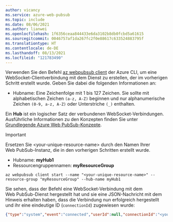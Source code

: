 ```yaml
---
author: vicancy
ms.service: azure-web-pubsub
ms.topic: include
ms.date: 08/06/2021
ms.author: lianwei
ms.openlocfilehash: 1f6356ceaa844433e6da3102b8db0fcbd5a61615
ms.sourcegitcommit: 0046757af1da267fc2f0e88617c633524883795f
ms.translationtype: HT
ms.contentlocale: de-DE
ms.lasthandoff: 08/13/2021
ms.locfileid: "121783490"
---
```

Verwenden Sie den Befehl [az webpubsub client](/cli/azure/webpubsub/client) der Azure CLI, um eine WebSocket-Clientverbindung mit dem Dienst zu erstellen, der im vorherigen Schritt erstellt wurde. Geben Sie dabei die folgenden Informationen an:

- Hubname: Eine Zeichenfolge mit 1 bis 127 Zeichen. Sie sollte mit alphabetischen Zeichen `(a-z, A-Z)` beginnen und nur alphanumerische Zeichen `(0-9, a-z, A-Z)` oder Unterstriche `(_)` enthalten.

Ein **Hub** ist ein logischer Satz der verbundenen WebSocket-Verbindungen. Ausführliche Informationen zu den Konzepten finden Sie unter [Grundlegende Azure Web PubSub-Konzepte](../key-concepts.md).

  > [!Important]
  > Ersetzen Sie &lt;your-unique-resource-name&gt; durch den Namen Ihrer Web PubSub-Instanz, die in den vorherigen Schritten erstellt wurde.

- Hubname: **myHub1**
- Ressourcengruppennamen: **myResourceGroup**

```azurecli-interactive
az webpubsub client start --name "<your-unique-resource-name>" --resource-group "myResourceGroup" --hub-name myHub1
```

Sie sehen, dass der Befehl eine WebSocket-Verbindung mit dem Web PubSub-Dienst hergestellt hat und sie eine JSON-Nachricht mit dem Hinweis erhalten haben, dass die Verbindung nun erfolgreich hergestellt und ihr eine eindeutige ID (`connectionId`) zugewiesen wurde:

```json
{"type":"system","event":"connected","userId":null,"connectionId":"<your_unique_connection_id>"}
```
